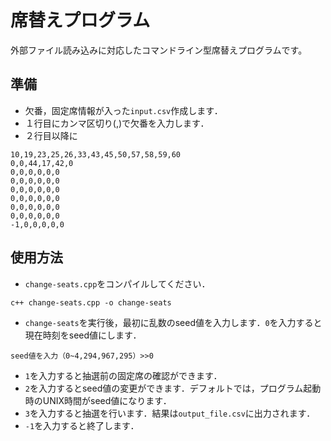 # 席替えプログラム

外部ファイル読み込みに対応したコマンドライン型席替えプログラムです。

## 準備
- 欠番，固定席情報が入った`input.csv`作成します．
- １行目にカンマ区切り(,)で欠番を入力します．
- ２行目以降に
```
10,19,23,25,26,33,43,45,50,57,58,59,60
0,0,44,17,42,0
0,0,0,0,0,0
0,0,0,0,0,0
0,0,0,0,0,0
0,0,0,0,0,0
0,0,0,0,0,0
0,0,0,0,0,0
-1,0,0,0,0,0
```

## 使用方法
- `change-seats.cpp`をコンパイルしてください．
```
c++ change-seats.cpp -o change-seats
```
- `change-seats`を実行後，最初に乱数のseed値を入力します．`0`を入力すると現在時刻をseed値にします．
```
seed値を入力（0~4,294,967,295）>>0
```
- `1`を入力すると抽選前の固定席の確認ができます．
- `2`を入力するとseed値の変更ができます．デフォルトでは，プログラム起動時のUNIX時間がseed値になります．
- `3`を入力すると抽選を行います．結果は`output_file.csv`に出力されます．
- `-1`を入力すると終了します．

